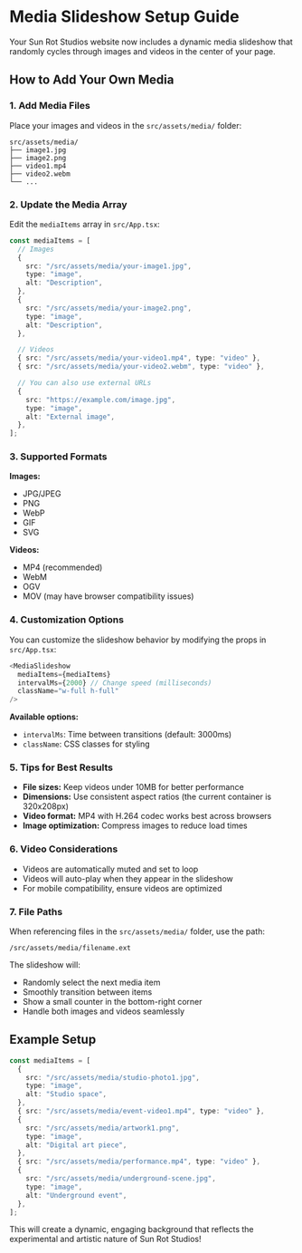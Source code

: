 # Media Slideshow Setup Guide

Your Sun Rot Studios website now includes a dynamic media slideshow that randomly cycles through images and videos in the center of your page.

## How to Add Your Own Media

### 1. Add Media Files

Place your images and videos in the `src/assets/media/` folder:

```
src/assets/media/
├── image1.jpg
├── image2.png
├── video1.mp4
├── video2.webm
└── ...
```

### 2. Update the Media Array

Edit the `mediaItems` array in `src/App.tsx`:

```typescript
const mediaItems = [
  // Images
  {
    src: "/src/assets/media/your-image1.jpg",
    type: "image",
    alt: "Description",
  },
  {
    src: "/src/assets/media/your-image2.png",
    type: "image",
    alt: "Description",
  },

  // Videos
  { src: "/src/assets/media/your-video1.mp4", type: "video" },
  { src: "/src/assets/media/your-video2.webm", type: "video" },

  // You can also use external URLs
  {
    src: "https://example.com/image.jpg",
    type: "image",
    alt: "External image",
  },
];
```

### 3. Supported Formats

**Images:**

- JPG/JPEG
- PNG
- WebP
- GIF
- SVG

**Videos:**

- MP4 (recommended)
- WebM
- OGV
- MOV (may have browser compatibility issues)

### 4. Customization Options

You can customize the slideshow behavior by modifying the props in `src/App.tsx`:

```typescript
<MediaSlideshow
  mediaItems={mediaItems}
  intervalMs={2000} // Change speed (milliseconds)
  className="w-full h-full"
/>
```

**Available options:**

- `intervalMs`: Time between transitions (default: 3000ms)
- `className`: CSS classes for styling

### 5. Tips for Best Results

- **File sizes:** Keep videos under 10MB for better performance
- **Dimensions:** Use consistent aspect ratios (the current container is 320x208px)
- **Video format:** MP4 with H.264 codec works best across browsers
- **Image optimization:** Compress images to reduce load times

### 6. Video Considerations

- Videos are automatically muted and set to loop
- Videos will auto-play when they appear in the slideshow
- For mobile compatibility, ensure videos are optimized

### 7. File Paths

When referencing files in the `src/assets/media/` folder, use the path:

```
/src/assets/media/filename.ext
```

The slideshow will:

- Randomly select the next media item
- Smoothly transition between items
- Show a small counter in the bottom-right corner
- Handle both images and videos seamlessly

## Example Setup

```typescript
const mediaItems = [
  {
    src: "/src/assets/media/studio-photo1.jpg",
    type: "image",
    alt: "Studio space",
  },
  { src: "/src/assets/media/event-video1.mp4", type: "video" },
  {
    src: "/src/assets/media/artwork1.png",
    type: "image",
    alt: "Digital art piece",
  },
  { src: "/src/assets/media/performance.mp4", type: "video" },
  {
    src: "/src/assets/media/underground-scene.jpg",
    type: "image",
    alt: "Underground event",
  },
];
```

This will create a dynamic, engaging background that reflects the experimental and artistic nature of Sun Rot Studios!
